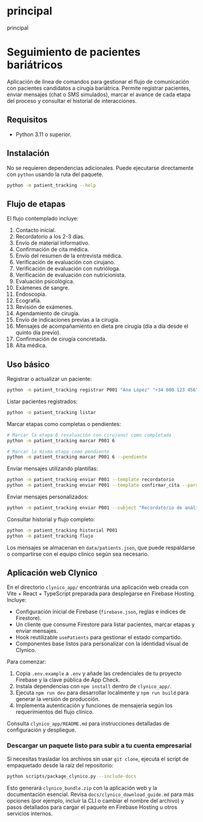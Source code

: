 # principal
principal
# Seguimiento de pacientes bariátricos

Aplicación de línea de comandos para gestionar el flujo de comunicación con pacientes candidatos a cirugía bariátrica. Permite registrar pacientes, enviar mensajes (chat o SMS simulados), marcar el avance de cada etapa del proceso y consultar el historial de interacciones.

## Requisitos

- Python 3.11 o superior.

## Instalación

No se requieren dependencias adicionales. Puede ejecutarse directamente con `python` usando la ruta del paquete.

```bash
python -m patient_tracking --help
```

## Flujo de etapas

El flujo contemplado incluye:

1. Contacto inicial.
2. Recordatorio a los 2-3 días.
3. Envío de material informativo.
4. Confirmación de cita médica.
5. Envío del resumen de la entrevista médica.
6. Verificación de evaluación con cirujano.
7. Verificación de evaluación con nutrióloga.
8. Verificación de evaluación con nutricionista.
9. Evaluación psicológica.
10. Exámenes de sangre.
11. Endoscopia.
12. Ecografía.
13. Revisión de exámenes.
14. Agendamiento de cirugía.
15. Envío de indicaciones previas a la cirugía.
16. Mensajes de acompañamiento en dieta pre cirugía (día a día desde el quinto día previo).
17. Confirmación de cirugía concretada.
18. Alta médica.

## Uso básico

Registrar o actualizar un paciente:

```bash
python -m patient_tracking registrar P001 "Ana López" "+34 600 123 456" --channel sms
```

Listar pacientes registrados:

```bash
python -m patient_tracking listar
```

Marcar etapas como completas o pendientes:

```bash
# Marcar la etapa 6 (evaluación con cirujano) como completada
python -m patient_tracking marcar P001 6

# Marcar la misma etapa como pendiente
python -m patient_tracking marcar P001 6 --pendiente
```

Enviar mensajes utilizando plantillas:

```bash
python -m patient_tracking enviar P001 --template recordatorio
python -m patient_tracking enviar P001 --template confirmar_cita --param appointment_date="12/04 10:00"
```

Enviar mensajes personalizados:

```bash
python -m patient_tracking enviar P001 --subject "Recordatorio de análisis" --body "Hola Ana, recuerda asistir a tus exámenes de sangre mañana." --channel chat
```

Consultar historial y flujo completo:

```bash
python -m patient_tracking historial P001
python -m patient_tracking flujo
```

Los mensajes se almacenan en `data/patients.json`, que puede respaldarse o compartirse con el equipo clínico según sea necesario.

## Aplicación web Clynico

En el directorio `clynico_app/` encontrarás una aplicación web creada con Vite + React + TypeScript preparada para desplegarse en Firebase Hosting. Incluye:

- Configuración inicial de Firebase (`firebase.json`, reglas e índices de Firestore).
- Un cliente que consume Firestore para listar pacientes, marcar etapas y enviar mensajes.
- Hook reutilizable `usePatients` para gestionar el estado compartido.
- Componentes base listos para personalizar con la identidad visual de Clynico.

Para comenzar:

1. Copia `.env.example` a `.env` y añade las credenciales de tu proyecto Firebase y la clave pública de App Check.
2. Instala dependencias con `npm install` dentro de `clynico_app/`.
3. Ejecuta `npm run dev` para desarrollar localmente y `npm run build` para generar la versión de producción.
4. Implementa autenticación y funciones de mensajería según los requerimientos del flujo clínico.

Consulta `clynico_app/README.md` para instrucciones detalladas de configuración y despliegue.

### Descargar un paquete listo para subir a tu cuenta empresarial

Si necesitas trasladar los archivos sin usar `git clone`, ejecuta el script de empaquetado desde la raíz del repositorio:

```bash
python scripts/package_clynico.py --include-docs
```

Esto generará `clynico_bundle.zip` con la aplicación web y la documentación esencial. Revisa `docs/clynico_download_guide.md` para más opciones (por ejemplo, incluir la CLI o cambiar el nombre del archivo) y pasos detallados para cargar el paquete en Firebase Hosting u otros servicios internos.
